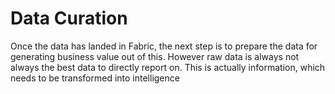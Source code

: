 # Data Curation

Once the data has landed in Fabric, the next step is to prepare the data for generating business value out of this. However raw data is always not always the best data to directly report on. This is actually information, which needs to be transformed into intelligence
